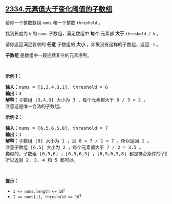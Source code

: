 ## [2334.元素值大于变化阈值的子数组](https://leetcode.cn/problems/subarray-with-elements-greater-than-varying-threshold/)
<p>给你一个整数数组&nbsp;<code>nums</code>&nbsp;和一个整数&nbsp;<code>threshold</code>&nbsp;。</p>

<p>找到长度为 <code>k</code>&nbsp;的&nbsp;<code>nums</code>&nbsp;子数组，满足数组中&nbsp;<strong>每个</strong>&nbsp;元素都 <strong>大于</strong>&nbsp;<code>threshold / k</code>&nbsp;。</p>

<p>请你返回满足要求的 <strong>任意</strong>&nbsp;子数组的 <strong>大小</strong>&nbsp;。如果没有这样的子数组，返回&nbsp;<code>-1</code>&nbsp;。</p>

<p><strong>子数组</strong> 是数组中一段连续非空的元素序列。</p>

<p>&nbsp;</p>

<p><strong>示例 1：</strong></p>

<pre><b>输入：</b>nums = [1,3,4,3,1], threshold = 6
<b>输出：</b>3
<b>解释：</b>子数组 [3,4,3] 大小为 3 ，每个元素都大于 6 / 3 = 2 。
注意这是唯一合法的子数组。
</pre>

<p><strong>示例 2：</strong></p>

<pre><b>输入：</b>nums = [6,5,6,5,8], threshold = 7
<b>输出：</b>1
<b>解释：</b>子数组 [8] 大小为 1 ，且 8 &gt; 7 / 1 = 7 。所以返回 1 。
注意子数组 [6,5] 大小为 2 ，每个元素都大于 7 / 2 = 3.5 。
类似的，子数组 [6,5,6] ，[6,5,6,5] ，[6,5,6,5,8] 都是符合条件的子数组。
所以返回 2, 3, 4 和 5 都可以。</pre>

<p>&nbsp;</p>

<p><strong>提示：</strong></p>

<ul>
	<li><code>1 &lt;= nums.length &lt;= 10<sup>5</sup></code></li>
	<li><code>1 &lt;= nums[i], threshold &lt;= 10<sup>9</sup></code></li>
</ul>
